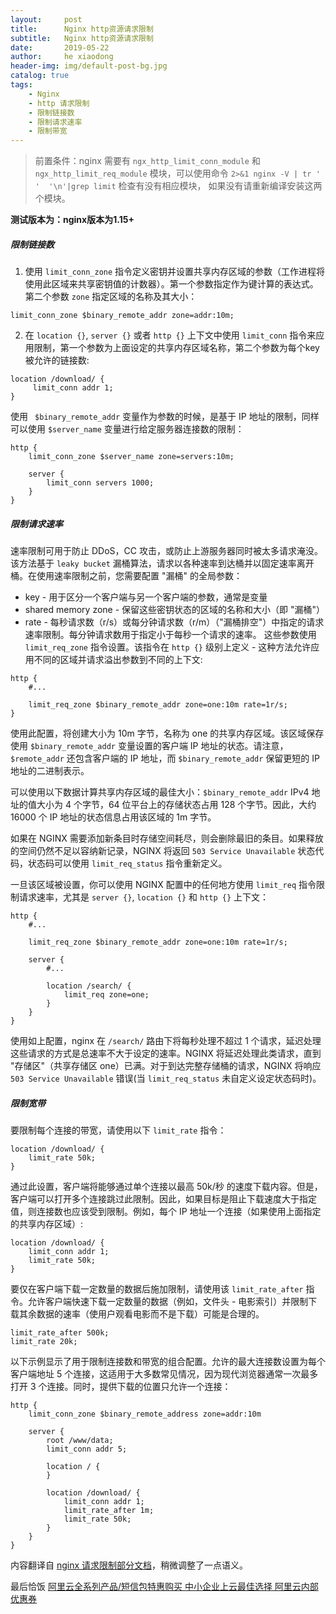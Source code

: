 ```yaml
---
layout:     post
title:      Nginx http资源请求限制
subtitle:   Nginx http资源请求限制
date:       2019-05-22
author:     he xiaodong
header-img: img/default-post-bg.jpg
catalog: true
tags:
    - Nginx
    - http 请求限制
    - 限制链接数
    - 限制请求速率
    - 限制带宽
---
```


> 前置条件：nginx 需要有 `ngx_http_limit_conn_module` 和 `ngx_http_limit_req_module` 模块，可以使用命令 `2>&1 nginx -V | tr ' '  '\n'|grep limit` 检查有没有相应模块，
如果没有请重新编译安装这两个模块。

**测试版本为：nginx版本为1.15+**

##### 限制链接数
1. 使用 `limit_conn_zone` 指令定义密钥并设置共享内存区域的参数（工作进程将使用此区域来共享密钥值的计数器）。第一个参数指定作为键计算的表达式。第二个参数 `zone` 指定区域的名称及其大小：
```nginx
limit_conn_zone $binary_remote_addr zone=addr:10m;
```
2. 在 `location {}`, `server {}` 或者 `http {}` 上下文中使用 `limit_conn` 指令来应用限制，第一个参数为上面设定的共享内存区域名称，第二个参数为每个key被允许的链接数:
```nginx
location /download/ {
     limit_conn addr 1;
}
```
使用 ` $binary_remote_addr` 变量作为参数的时候，是基于 IP 地址的限制，同样可以使用 `$server_name` 变量进行给定服务器连接数的限制：
```nginx
http {
    limit_conn_zone $server_name zone=servers:10m;

    server {
        limit_conn servers 1000;
    }
}
```

##### 限制请求速率
速率限制可用于防止 DDoS，CC 攻击，或防止上游服务器同时被太多请求淹没。该方法基于 `leaky bucket` 漏桶算法，请求以各种速率到达桶并以固定速率离开桶。在使用速率限制之前，您需要配置 "漏桶" 的全局参数：
- key - 用于区分一个客户端与另一个客户端的参数，通常是变量
- shared memory zone - 保留这些密钥状态的区域的名称和大小（即 "漏桶"）
- rate - 每秒请求数（r/s）或每分钟请求数（r/m）（"漏桶排空"）中指定的请求速率限制。每分钟请求数用于指定小于每秒一个请求的速率。
这些参数使用 `limit_req_zone` 指令设置。该指令在 `http {}` 级别上定义 - 这种方法允许应用不同的区域并请求溢出参数到不同的上下文:
```nginx
http {
    #...

    limit_req_zone $binary_remote_addr zone=one:10m rate=1r/s;
}
```
使用此配置，将创建大小为 10m 字节，名称为 one 的共享内存区域。该区域保存使用 `$binary_remote_addr` 变量设置的客户端 IP 地址的状态。请注意，`$remote_addr` 还包含客户端的 IP 地址，而 `$binary_remote_addr` 保留更短的 IP 地址的二进制表示。

可以使用以下数据计算共享内存区域的最佳大小：`$binary_remote_addr` IPv4 地址的值大小为 4 个字节，64 位平台上的存储状态占用 128 个字节。因此，大约 16000 个 IP 地址的状态信息占用该区域的 1m 字节。

如果在 NGINX 需要添加新条目时存储空间耗尽，则会删除最旧的条目。如果释放的空间仍然不足以容纳新记录，NGINX 将返回 `503 Service Unavailable` 状态代码，状态码可以使用 `limit_req_status` 指令重新定义。

一旦该区域被设置，你可以使用 NGINX 配置中的任何地方使用 `limit_req` 指令限制请求速率，尤其是 `server {}`, `location {}` 和 `http {}` 上下文：
```nginx
http {
    #...

    limit_req_zone $binary_remote_addr zone=one:10m rate=1r/s;

    server {
        #...

        location /search/ {
            limit_req zone=one;
        }
    }
}
```
使用如上配置，nginx 在 `/search/` 路由下将每秒处理不超过 1 个请求，延迟处理这些请求的方式是总速率不大于设定的速率。NGINX 将延迟处理此类请求，直到 "存储区"（共享存储区 one）已满。对于到达完整存储桶的请求，NGINX 将响应 `503 Service Unavailable` 错误(当 `limit_req_status` 未自定义设定状态码时)。


##### 限制宽带
要限制每个连接的带宽，请使用以下 `limit_rate` 指令：
```nginx
location /download/ {
    limit_rate 50k;
}
```
通过此设置，客户端将能够通过单个连接以最高 50k/秒 的速度下载内容。但是，客户端可以打开多个连接跳过此限制。因此，如果目标是阻止下载速度大于指定值，则连接数也应该受到限制。例如，每个 IP 地址一个连接（如果使用上面指定的共享内存区域）:
```nginx
location /download/ {
    limit_conn addr 1;
    limit_rate 50k;
}
```
要仅在客户端下载一定数量的数据后施加限制，请使用该 `limit_rate_after` 指令。允许客户端快速下载一定数量的数据（例如，文件头 - 电影索引）并限制下载其余数据的速率（使用户观看电影而不是下载）可能是合理的。
```nginx
limit_rate_after 500k;
limit_rate 20k;
```
以下示例显示了用于限制连接数和带宽的组合配置。允许的最大连接数设置为每个客户端地址 5 个连接，这适用于大多数常见情况，因为现代浏览器通常一次最多打开 3 个连接。同时，提供下载的位置只允许一个连接：
```nginx
http {
    limit_conn_zone $binary_remote_address zone=addr:10m

    server {
        root /www/data;
        limit_conn addr 5;

        location / {
        }

        location /download/ {
            limit_conn addr 1;
            limit_rate_after 1m;
            limit_rate 50k;
        }
    }
}
```

内容翻译自 [nginx 请求限制部分文档](https://docs.nginx.com/nginx/admin-guide/security-controls/controlling-access-proxied-http/)，稍微调整了一点语义。


最后恰饭 [阿里云全系列产品/短信包特惠购买 中小企业上云最佳选择 阿里云内部优惠券](https://www.aliyun.com/minisite/goods?userCode=0amqgcs9)
